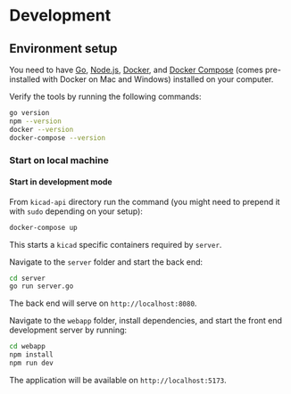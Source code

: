 # Development

## Environment setup

You need to have [Go](https://golang.org/),
[Node.js](https://nodejs.org/),
[Docker](https://www.docker.com/), and
[Docker Compose](https://docs.docker.com/compose/)
(comes pre-installed with Docker on Mac and Windows)
installed on your computer.

Verify the tools by running the following commands:

```sh
go version
npm --version
docker --version
docker-compose --version
```

### Start on local machine

#### Start in development mode

From `kicad-api` directory run the command (you might
need to prepend it with `sudo` depending on your setup):

```sh
docker-compose up
```

This starts a `kicad` specific containers required by `server`.

Navigate to the `server` folder and start the back end:

```sh
cd server
go run server.go
```

The back end will serve on `http://localhost:8080`.

Navigate to the `webapp` folder, install dependencies,
and start the front end development server by running:

```sh
cd webapp
npm install
npm run dev
```

The application will be available on `http://localhost:5173`.

